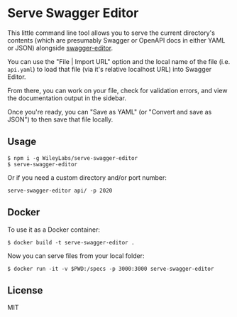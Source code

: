 # Serve Swagger Editor

This little command line tool allows you to serve the current directory's
contents (which are presumably Swagger or OpenAPI docs in either YAML or JSON)
alongside [swagger-editor](https://github.com/swagger-api/swagger-editor).

You can use the "File | Import URL" option and the local name of the file
(i.e. `api.yaml`) to load that file (via it's relative localhost URL) into
Swagger Editor.

From there, you can work on your file, check for validation errors, and view
the documentation output in the sidebar.

Once you're ready, you can "Save as YAML" (or "Convert and save as JSON") to
then save that file locally.

## Usage

```
$ npm i -g WileyLabs/serve-swagger-editor
$ serve-swagger-editor
```

Or if you need a custom directory and/or port number:
```
serve-swagger-editor api/ -p 2020
```

## Docker

To use it as a Docker container:

```
$ docker build -t serve-swagger-editor .
```

Now you can serve files from your local folder:

```
$ docker run -it -v $PWD:/specs -p 3000:3000 serve-swagger-editor
```

## License

MIT
